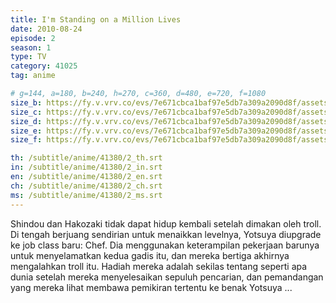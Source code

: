 ```yaml
---
title: I'm Standing on a Million Lives
date: 2010-08-24
episode: 2
season: 1
type: TV
category: 41025
tag: anime

# g=144, a=180, b=240, h=270, c=360, d=480, e=720, f=1080
size_b: https://fy.v.vrv.co/evs/7e671cbca1baf97e5db7a309a2090d8f/assets/31a0e7bf3a9cf1710979c791bf0863cc_3879024.mp4
size_c: https://fy.v.vrv.co/evs/7e671cbca1baf97e5db7a309a2090d8f/assets/31a0e7bf3a9cf1710979c791bf0863cc_3879023.mp4
size_d: https://fy.v.vrv.co/evs/7e671cbca1baf97e5db7a309a2090d8f/assets/31a0e7bf3a9cf1710979c791bf0863cc_3879025.mp4
size_e: https://fy.v.vrv.co/evs/7e671cbca1baf97e5db7a309a2090d8f/assets/31a0e7bf3a9cf1710979c791bf0863cc_3879026.mp4
size_f: https://fy.v.vrv.co/evs/7e671cbca1baf97e5db7a309a2090d8f/assets/31a0e7bf3a9cf1710979c791bf0863cc_3879027.mp4

th: /subtitle/anime/41380/2_th.srt
in: /subtitle/anime/41380/2_in.srt
en: /subtitle/anime/41380/2_en.srt
ch: /subtitle/anime/41380/2_ch.srt
ms: /subtitle/anime/41380/2_ms.srt
---
```

Shindou dan Hakozaki tidak dapat hidup kembali setelah dimakan oleh troll. Di tengah berjuang sendirian untuk menaikkan levelnya, Yotsuya diupgrade ke job class baru: Chef. Dia menggunakan keterampilan pekerjaan barunya untuk menyelamatkan kedua gadis itu, dan mereka bertiga akhirnya mengalahkan troll itu. Hadiah mereka adalah sekilas tentang seperti apa dunia setelah mereka menyelesaikan sepuluh pencarian, dan pemandangan yang mereka lihat membawa pemikiran tertentu ke benak Yotsuya ...

